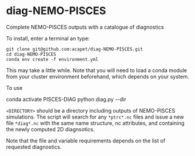 # diag-NEMO-PISCES
Complete NEMO-PISCES outputs with a catalogue of diagnostics

To install, enter a terminal an type: 

    git clone git@github.com:acapet/diag-NEMO-PISCES.git
    cd diag-NEMO-PISCES
    conda env create -f environment.yml

This may take a little while.
Note that you will need to load a conda module from your cluster environment beforehand, which depends on your system.

To use

   conda activate PISCES-DIAG
   python diag.py --dir <DIRECTORY>

`<DIRECTORY>` should be a directory including outputs of NEMO-PISCES simulations.
The script will search for any `*ptrc*.nc` files and issue a new file `*diag*.nc` with the same name structure, nc attributes, and containing the newly computed 2D diagnsotics.

Note that the file and variable requirements depends on the list of requested diagnostics.

